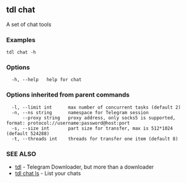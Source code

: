 ## tdl chat

A set of chat tools

### Examples

```
tdl chat -h
```

### Options

```
  -h, --help   help for chat
```

### Options inherited from parent commands

```
  -l, --limit int      max number of concurrent tasks (default 2)
  -n, --ns string      namespace for Telegram session
      --proxy string   proxy address, only socks5 is supported, format: protocol://username:password@host:port
  -s, --size int       part size for transfer, max is 512*1024 (default 524288)
  -t, --threads int    threads for transfer one item (default 8)
```

### SEE ALSO

* [tdl](tdl.md)	 - Telegram Downloader, but more than a downloader
* [tdl chat ls](tdl_chat_ls.md)	 - List your chats

